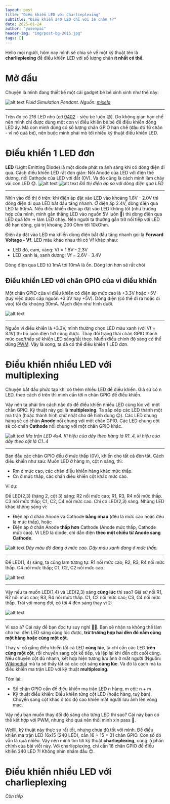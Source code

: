 ```yaml
---
layout: post
title: "Điều khiển LED với Charlieplexing"
subtitle: "Điều khiển 240 LED chỉ với 16 chân !?"
date: 2025-01-24
author: "yusenpai"
header-img: "img/post-bg-2015.jpg"
tags: []
---
```


Hello mọi người, hôm nay mình sẽ chia sẻ về một kỹ thuật tên là **charlieplexing** để điều khiển LED với số lượng chân **ít nhất có thể**.

# Mở đầu

Chuyện là mình đang thiết kế một cái gadget bé bé xinh xinh như thế này:

![alt text](/assets/2025-01-24-liquid_pedant.png)
*Fluid Simulation Pendant. Nguồn: [mixela](https://www.youtube.com/watch?v=jis1MC5Tm8k&t=909s)*

---

Trên đó có 216 LED nhỏ (cỡ [0402](https://www.ultralibrarian.com/2020/06/02/0402-package-footprint-resistor-sizes-and-parameters-ulc) - siêu bé luôn 😓). Do không gian hạn chế nên mình chỉ được dùng một con vi điều khiển bé bé để điều khiển đống LED ấy. Mà con mình dùng có số lượng chân GPIO hạn chế (đâu đó 16 chân - vì nó quá bé), nên buộc mình phải mò tới nhiều kỹ thuật điều khiển LED.

# Điều khiển 1 LED đơn

**LED** (Light Emitting Diode) là một diode phát ra ánh sáng khi có dòng điện đi qua. Cách điều khiển LED rất đơn giản: Nối Anode của LED với điện thế dương, nối Cathode của LED với đất (0V). Và đó cũng là cách mình làm cháy vài con LED 😓.
![alt text](/assets/2025-01-24-led.png)
![alt text](/assets/2025-01-24-led_forward_voltage.png)
*Đồ thị điện áp so với dòng điện qua LED*

---

Nhìn vào đồ thị ở trên: khi điện áp đặt vào LED vào khoảng 1.8V - 2.0V thì dòng điện đi qua LED bắt đầu tăng nhanh. Ở điện áp 2.4V, dòng điện qua LED là 50mA. Nếu điều khiển điện áp đặt vào LED không tốt (như trường hợp của mình, mình gắn thẳng LED vào nguồn 5V luôn 🤭) thì dòng điện qua LED quá lớn -> làm LED cháy. Nên người ta thường gắn trở nối tiếp với LED để hạn dòng, giá trị khoảng 200 Ohm tới 10kOhm.

Điện áp đặt vào LED mà khiến dòng điện bắt đầu tăng nhanh gọi là **Forward Voltage - Vf**. LED màu khác nhau thì có Vf khác nhau:

- LED đỏ, cam, vàng: Vf = 1.8V - 2.3V
- LED xanh lá, xanh dương: Vf = 2.6V - 3.4V

Dòng điện qua LED từ 1mA tới 10mA là ổn. Dòng lớn hơn sẽ rất chói

## Điều khiển LED với chân GPIO của vi điều khiển

Một chân GPIO của vi điều khiển có điện áp mức cao là +3.3V hoặc +5V (tuỳ việc được cấp nguồn +3.3V hay +5V). Dòng điện (có thể đi ra hoặc đi vào) tối đa khoảng 30mA. Mạch điện như hình dưới.

![alt text](/assets/2025-01-24-led_circuit.png)

---

Nguồn vi điều khiển là +3.3V, mình thường chọn LED màu xanh (với Vf = 3.1V) thì bỏ luôn điện trở cũng được. Thay đổi trạng thái chân GPIO thành mức cao/thấp sẽ khiến LED sáng/tắt theo. Muốn điều chỉnh độ sáng có thể dùng [PWM](https://vi.wikipedia.org/wiki/Điều_chế_độ_rộng_xung). Vậy là xong, ta đã có thể điều khiển 1 LED đơn.

# Điều khiển nhiều LED với multiplexing

Chuyện bắt đầu phức tạp khi có thêm nhiều LED để điều khiển. Giả sử có n LED, theo cách ở trên thì mình cần tới n chân GPIO để điều khiển.

Vậy nên ta phải tìm cách nào đó để điều khiển nhiều LED cùng lúc với một chân GPIO. Kỹ thuật này gọi là **multiplexing**. Ta sắp xếp các LED thành một ma trận (hoặc thành hình chữ nhật cho dễ hình dung 😉). Các LED chung hàng sẽ có chân **Anode** nối chung với một chân GPIO. Các LED chung cột sẽ có chân **Cathode** nối chung với một chân GPIO khác.

![alt text](/assets/2025-01-24-led_matrix.png)
*Ma trận LED 4x4. Kí hiệu của dây theo hàng là R1..4, kí hiệu của dây theo cột là C1..4*

---

Ban đầu các chân GPIO đều ở mức thấp (0V), khiến cho tất cả đèn tắt. Cách điều khiển như sau: Muốn LED ở hàng m, cột n sáng, thì:

- Rm ở mức cao, các chân điều khiển hàng khác mức thấp.
- Cn ở mức thấp, các chân điều khiển cột khác mức cao.

Ví dụ:

Để LED(2,3) (hàng 2, cột 3) sáng: R2 nối mức cao; R1, R3, R4 nối mức thấp. C3 nối mức thấp; C1, C2, C4 nối mức cao. Chỉ có LED(2,3) sáng. Những LED khác không sáng vì:

- Điện áp ở chân Anode và Cathode **bằng nhau** (đều là mức cao hoặc đều là mức thấp), hoặc
- Điện áp ở chân Anode **thấp hơn** Cathode (Anode mức thấp, Cathode mức cao). Vì LED là diode, chỉ dẫn điện **theo một chiều từ Anode sang Cathode**.
  
![alt text](/assets/2025-01-24-led_matrix_example1.png)
*Dây màu đỏ đang ở mức cao. Dây màu xanh đang ở mức thấp.*

---

Để LED(1, 4) sáng, ta cũng làm tương tự: R1 nối mức cao; R2, R3, R4 nối mức thấp. C4 nối mức thấp; C1, C2, C2 nối mức cao.

![alt text](/assets/2025-01-24-led_matrix_example2.png)

---

Vậy nếu ta muốn LED(1,4) và LED(2,3) sáng **cùng lúc** thì sao? Giả sử nối R1, R2 nối mức cao; R3, R4 nối mức thấp. C1, C2 nối mức cao; C3, C4 nối mức thấp. Trái với mong đợi, có tới 4 đèn sáng thay vì 2:

![alt text](/assets/2025-01-24-led_matrix_example3.png)

---

Vì sao á? Cái này để bạn đọc tự suy nghĩ 🤷‍♂️. Bạn sẽ nhận ra không thể làm cho hai đèn LED sáng cùng lúc được, **trừ trường hợp hai đèn đó nằm cùng một hàng hoặc cùng một cột**.

Thay vì cố gắng điều khiển tất cả LED **cùng lúc**, ta chỉ cần các LED **trên cùng một cột**, rồi chuyển sang cột kế tiếp, và lặp lại khi đến cột cuối cùng. Nếu chuyển cột đủ nhanh, kết hợp hiện tương lưu ảnh ở mắt người (Nguồn: [Wikipedia](https://vi.wikipedia.org/wiki/Hiện_tượng_lưu_ảnh_trên_võng_mạc)) mà ta sẽ thấy tất cả các cột sáng **cùng lúc**. Và đó là cách mà ta điều khiển ma trận LED với kỹ thuật **multiplexing**.

Tóm lại:

- Số chân GPIO cần để điều khiển ma trận LED n hàng, m cột: n + m
- Kỹ thuật điều khiển: Điều khiển từng cột LED (hoặc hàng, tuỳ bạn). Chuyển sang cột khác ở tốc độ cao khiến mắt người lưu ảnh lên võng mạc.

Vậy nếu bạn muốn thay đổi độ sáng cho từng LED thì sao? Cái này bạn có thể kết hợp với PWM, nhưng khó quá nên thôi mình xin pass 🥹.

Wellll, kỹ thuật này thực sự rất tốt, nhưng chưa đủ tốt với mình. Để điều khiển ma trận LED 16x15 (240 LED), cần 16 + 15 = 31 chân GPIO. Con số đó vẫn là quá nhiều. Vậy nên mình tìm tới kỹ thuật **charlieplexing**, cũng là phần chính của bài viết này. Với charlieplexing, chỉ cần 16 chân GPIO để điều khiển 240 LED ?! Không nhìn nhầm đầu 😊.

# Điều khiển nhiều LED với charlieplexing

*Còn tiếp*
